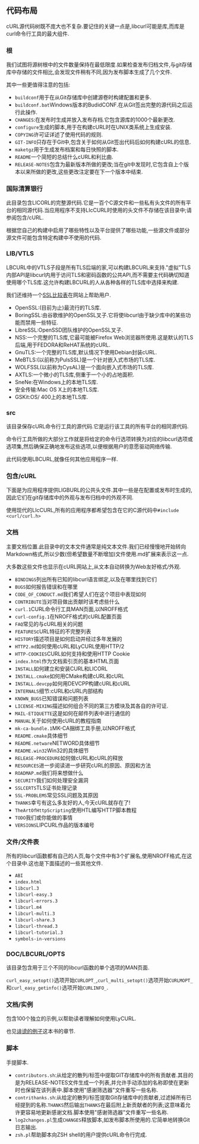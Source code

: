 
## 代码布局

cURL源代码树既不庞大也不复杂.要记住的关键一点是,libcurl可能是库,而库是curl命令行工具的最大组件.

### 根

我们试图将源树根中的文件数量保持在最低限度.如果检查发布归档文件,与git存储库中存储的文件相比,会发现文件稍有不同,因为发布脚本生成了几个文件.

其中一些更值得注意的包括:

-   `buildconf`用于在从Git存储库中创建源卷时构建配置和更多.
-   `buildconf.bat`Windows版本的BudidCONF.在从Git签出完整的源代码之后运行此操作.
-   `CHANGES`:在发布时生成并放入发布存档.它包含源库的1000个最新更改.
-   `configure`生成的脚本,用于在构建cURL时在UNIX类系统上生成安装.
-   `COPYING`许可证详述了使用代码的规则.
-   `GIT-INFO`只存在于Git中,包含关于如何从Git签出代码后如何构建cURL的信息.
-   `maketgz`用于生成发布档案和每日快照的脚本.
-   `README`一个简短的总结什么cURL和利比曲.
-   `RELEASE-NOTES`包含为最新版本所做的更改;当在git中发现时,它包含自上个版本以来所做的更改,这些更改注定要在下一个版本中结束.

### 国际清算银行

此目录包含LICORL的完整源代码.它是一百个C源文件和一些私有头文件的所有平台的相同源代码.当应用程序不支持LIcCURL时使用的头文件不存储在该目录中;请参阅包含/cURL.

根据您自己的构建中启用了哪些特性以及平台提供了哪些功能,一些源文件或部分源文件可能包含特定构建中不使用的代码.

### LIB/VTLS

LBCURL中的VTLS子段是所有TLS后端的家,可以构建LBCURL来支持."虚拟"TLS内部API是libcurl内用于访问TLS和密码函数的公共API,而不需要主代码确切知道使用哪个TLS库.这允许构建LBCURL的人从各种各样的TLS库中选择来构建.

我们还维持一个[SSL比较表](https://curl.haxx.se/docs/ssl-compared.html)在网站上帮助用户.

-   OpenSSL:(目前为止)最流行的TLS库.
-   BoringSSL:由谷歌维护的OpenSSL叉子.它将使libcurl由于缺少库中的某些功能而禁用一些特征.
-   LibreSSL:OpenSSD团队维护的OpenSSL叉子.
-   NSS:一个完整的TLS库,它最可能被Firefox Web浏览器所使用.这是默认的TLS后端,用于FEDORA和ReHAT系统的cURL.
-   GnuTLS:一个完整的TLS库,默认情况下使用Debian封装cURL.
-   MeBTLS:(以前称为PulsSSL)是一个针对嵌入式市场的TLS库.
-   WOLFSSL(以前称为CysAL)是一个面向嵌入式市场的TLS库.
-   AXTLS:一个微小的TLS库,侧重于一个小的占地面积.
-   SneNe:在Windows上的本地TLS库.
-   安全传输:Mac OS X上的本地TLS库.
-   GSKit:OS/ 400上的本地TLS库.

### src

该目录保存cURL命令行工具的源代码.它是运行该工具的所有平台的相同源代码.

命令行工具所做的大部分工作就是将给定的命令行选项转换为对应的libcurl选项或选项集,然后确保正确地发布这些选项,以便根据用户的意愿驱动网络传输.

此代码使用LBCURL,就像任何其他应用程序一样.

### 包含/cURL

下面是为应用程序提供LIGBURL的公共头文件.其中一些是在配置或发布时生成的,因此它们在git存储库中的外观与发布归档中的外观不同.

使用现代的LIcCURL,所有的应用程序都希望包含在它的C源代码中`#include <curl/curl.h>`

### 文档

主要文档位置.此目录中的文本文件通常是纯文本文件.我们已经慢慢地开始转向Markdown格式,所以少数(但希望数量不断增加)文件使用.md扩展来表示这一点.

大多数这些文件也显示在cURL网站上,从文本自动转换为Web友好格式/外观.

-   `BINDINGS`列出所有已知的libcurl语言绑定,以及在哪里找到它们
-   `BUGS`如何报告错误和在哪里
-   `CODE_OF_CONDUCT.md`我们希望人们在这个项目中表现如何
-   `CONTRIBUTE`当对项目做出贡献时该考虑些什么
-   `curl.1`CURL命令行工具MAN页面,以NROFF格式
-   `curl-config.1`在NROFF格式的cURL配置页面
-   `FAQ`常见的与cURL相关的问题
-   `FEATURES`cURL特征的不完整列表
-   `HISTORY`描述项目是如何启动并经过多年发展的
-   `HTTP2.md`如何使用cURL和LyCURL使用HTTP/2
-   `HTTP-COOKIES`CURL如何支持和使用HTTP Cookie
-   `index.html`作为文档索引页的基本HTML页面
-   `INSTALL`如何建立和安装CURL和LICORL
-   `INSTALL.cmake`如何用CMake构建cURL和cURL
-   `INSTALL.devcpp`如何用DEVCPP构建cURL和cURL
-   `INTERNALS`细节:cURL和cURL内部结构
-   `KNOWN_BUGS`已知错误和问题列表
-   `LICENSE-MIXING`描述如何组合不同的第三方模块及其各自的许可证.
-   `MAIL-ETIQUETTE`这是如何在邮件列表中进行通信的
-   `MANUAL`关于如何使用cURL的教程指南
-   `mk-ca-bundle.1`MK-CA捆绑工具手册,以NROFF格式
-   `README.cmake`具体细节
-   `README.netware`NETWORD具体细节
-   `README.win32`Win32的具体细节
-   `RELEASE-PROCEDURE`如何做cURL和cURL的释放
-   `RESOURCES`进一步阅读进一步研究cURL的原因、原因和方法
-   `ROADMAP.md`我们将来想做什么
-   `SECURITY`我们如何处理安全漏洞
-   `SSLCERTS`TLS证书处理记录
-   `SSL-PROBLEMS`常见SSL问题及其原因
-   `THANKS`幸亏有这么多友好的人,今天cURL就存在了!
-   `TheArtOfHttpScripting`使用HTL编写HTTP脚本教程
-   `TODO`我们或你能做的事情
-   `VERSIONS`LIPCURL作品的版本编号

### 文件/文件表

所有的libcurl函数都有自己的人页,每个文件中有3个扩展名,使用NROFF格式,在这个目录中.这也是下面描述的一些其他文件.

-   `ABI`
-   `index.html`
-   `libcurl.3`
-   `libcurl-easy.3`
-   `libcurl-errors.3`
-   `libcurl.m4`
-   `libcurl-multi.3`
-   `libcurl-share.3`
-   `libcurl-thread.3`
-   `libcurl-tutorial.3`
-   `symbols-in-versions`

### DOC/LBCURL/OPTS

该目录包含用于三个不同的libcurl函数的单个选项的MAN页面.

`curl_easy_setopt()`选项开始`CURLOPT_`,`curl_multi_setopt()`选项开始`CURLMOPT_`和`curl_easy_getinfo()`选项开始`CURLINFO_`.

### 文档/实例

包含100个独立的示例,以帮助读者理解如何使用LyCURL.

也见[诽谤的例子](libcurl-examples.md)这本书的章节.

### 脚本

手提脚本.

-   `contributors.sh`:从给定的散列/标签中提取GIT存储库中的所有贡献者.其目的是为RELEASE-NOTES文件生成一个列表,并允许手动添加的名称即使在更新时也保留在该列表中.脚本使用"感谢筛选器"文件重写一些名称.
-   `contrithanks.sh`:从给定的散列/标签提取Git存储库中的贡献者,过滤掉所有已经提到的名称.`THANKS`然后输出`THANKS`在最后附上新贡献者的列表;这意味着允许更容易地更新感谢文档.脚本使用"感谢筛选器"文件重写一些名称.
-   `log2changes.pl`生成`CHANGES`释放脚本,如发布脚本所使用的.它简单地转换Git日志输出.
-   `zsh.pl`帮助脚本向ZSH shell的用户提供cURL命令行完成.
